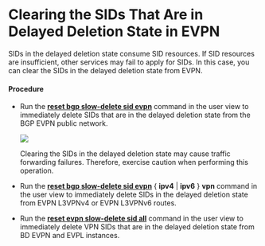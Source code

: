 Clearing the SIDs That Are in Delayed Deletion State in EVPN
============================================================

SIDs in the delayed deletion state consume SID resources. If SID resources are insufficient, other services may fail to apply for SIDs. In this case, you can clear the SIDs in the delayed deletion state from EVPN.

#### Procedure

* Run the [**reset bgp slow-delete sid evpn**](cmdqueryname=reset+bgp+slow-delete+sid+evpn) command in the user view to immediately delete SIDs that are in the delayed deletion state from the BGP EVPN public network.
  
  ![](../../../../public_sys-resources/caution_3.0-en-us.png) 
  
  Clearing the SIDs in the delayed deletion state may cause traffic forwarding failures. Therefore, exercise caution when performing this operation.
* Run the [**reset bgp slow-delete sid evpn**](cmdqueryname=reset+bgp+slow-delete+sid+evpn) { **ipv4** | **ipv6** } **vpn** command in the user view to immediately delete SIDs in the delayed deletion state from EVPN L3VPNv4 or EVPN L3VPNv6 routes.
* Run the [**reset evpn slow-delete sid all**](cmdqueryname=reset+evpn+slow-delete+sid+all) command in the user view to immediately delete VPN SIDs that are in the delayed deletion state from BD EVPN and EVPL instances.